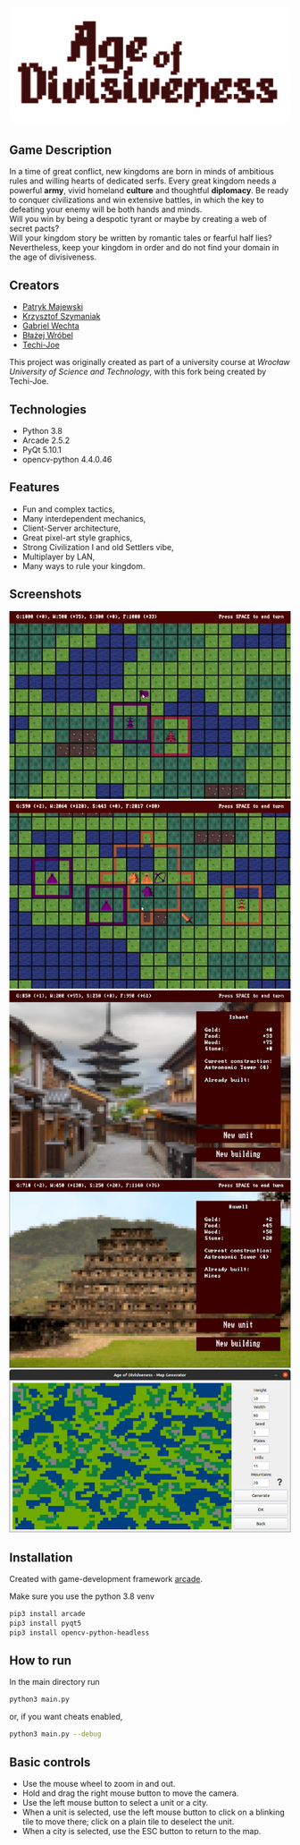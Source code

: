 ![Age of Divisiveness](resources/images/aod_logo.png?raw=true)

## Game Description
In a time of great conflict, new kingdoms are born in minds of ambitious rules and willing hearts of dedicated serfs. 
Every great kingdom needs a powerful **army**, vivid homeland **culture** and thoughtful **diplomacy**.
Be ready to conquer civilizations and win extensive battles, in which the key to defeating your enemy will be both hands and minds.  
Will you win by being a despotic tyrant or maybe by creating a web of secret pacts?  
Will your kingdom story be written by romantic tales or fearful half lies?  
Nevertheless, keep your kingdom in order and do not find your domain in the age of divisiveness.

## Creators
* [Patryk Majewski](https://github.com/chceswieta)
* [Krzysztof Szymaniak](https://github.com/krzysztof-szymaniak)
* [Gabriel Wechta](https://github.com/GabrielWechta)
* [Błażej Wróbel](https://github.com/bwcs99)
* [Techi-Joe](https://github.com/Techi-Joe)

This project was originally created as part of a university course at *Wrocław University of Science and Technology*, with this fork being created by Techi-Joe.

## Technologies
* Python 3.8
* Arcade 2.5.2
* PyQt 5.10.1
* opencv-python 4.4.0.46

## Features
* Fun and complex tactics,
* Many interdependent mechanics,
* Client-Server architecture,
* Great pixel-art style graphics,
* Strong Civilization I and old Settlers vibe,
* Multiplayer by LAN,
* Many ways to rule your kingdom.

## Screenshots
![City building](resources/promo/city_build.gif)
![Combat](resources/promo/city_capture.gif)
![City view 1](resources/promo/cityview.png)
![City view 2](resources/promo/cityview2.png)
![Map generation](resources/promo/mapgen.png)

## Installation
Created with game-development framework [arcade](https://arcade.academy/).

Make sure you use the python 3.8 venv

```bash
pip3 install arcade
pip3 install pyqt5
pip3 install opencv-python-headless
```

## How to run
In the main directory run
```bash
python3 main.py
```
or, if you want cheats enabled,
```bash
python3 main.py --debug
```

## Basic controls
- Use the mouse wheel to zoom in and out.
- Hold and drag the right mouse button to move the camera.
- Use the left mouse button to select a unit or a city.
- When a unit is selected, use the left mouse button to click on a blinking tile to move there; click on a plain tile to deselect the unit.
- When a city is selected, use the ESC button to return to the map.

